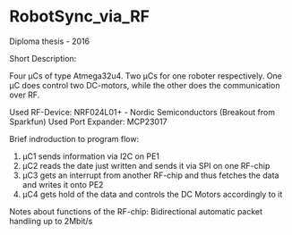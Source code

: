 # RobotSync_via_RF

Diploma thesis - 2016

Short Description:

Four µCs of type Atmega32u4. Two µCs for one roboter respectively. One µC does control two DC-motors, while the other does the communication over RF.

Used RF-Device: NRF024L01+ - Nordic Semiconductors (Breakout from Sparkfun)
Used Port Expander: MCP23017

Brief indroduction to program flow:
1) µC1 sends information via I2C on PE1
2) µC2 reads the date just written and sends it via SPI on one RF-chip
3) µC3 gets an interrupt from another RF-chip and thus fetches the data and writes it onto PE2
4) µC4 gets hold of the data and controls the DC Motors accordingly to it

Notes about functions of the RF-chip:
Bidirectional automatic packet handling up to 2Mbit/s



